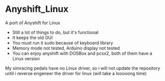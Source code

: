 # Anyshift_Linux
A port of Anyshift for Linux

- Still a lot of things to do, but it's functional 
- It keeps the old GUI
- You must run it sudo because of keyboard library
- Memory mode not tested, Arduino display not tested
- You can enjoy anyshift with DOSBox and pcsx2, both of them have a Linux version

My simracing pedals have no Linux driver, so i will not update the repository until i reverse engeneer the driver for linux (will take a looooong time)
